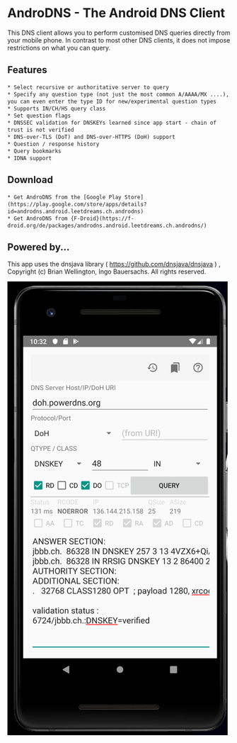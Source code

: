 # AndroDNS - The Android DNS Client

This DNS client allows you to perform customised DNS queries directly from your mobile phone. In contrast to most other DNS clients, it does not impose restrictions on what you can query. 

## Features

    * Select recursive or authoritative server to query
    * Specify any question type (not just the most common A/AAAA/MX ....), you can even enter the type ID for new/experimental question types
    * Supports IN/CH/HS query class
    * Set question flags
    * DNSSEC validation for DNSKEYs learned since app start - chain of trust is not verified
    * DNS-over-TLS (DoT) and DNS-over-HTTPS (DoH) support
    * Question / response history
    * Query bookmarks
    * IDNA support

## Download

    * Get AndroDNS from the [Google Play Store](https://play.google.com/store/apps/details?id=androdns.android.leetdreams.ch.androdns)
    * Get AndroDNS from {F-Droid}(https://f-droid.org/de/packages/androdns.android.leetdreams.ch.androdns/)

## Powered by...

This app uses the dnsjava library ( https://github.com/dnsjava/dnsjava ) , Copyright (c) Brian Wellington, Ingo Bauersachs. All rights reserved.


![AndroDNS screenshot](doc/androdns-screenshot.png "AndroDNS screenshot")
